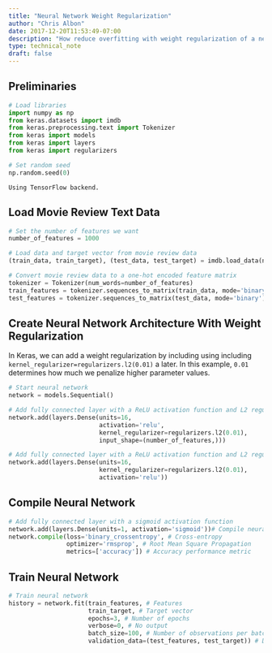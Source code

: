 ```yaml
---
title: "Neural Network Weight Regularization"
author: "Chris Albon"
date: 2017-12-20T11:53:49-07:00
description: "How reduce overfitting with weight regularization of a neural network in Python."
type: technical_note
draft: false
---
```

## Preliminaries


```python
# Load libraries
import numpy as np
from keras.datasets import imdb
from keras.preprocessing.text import Tokenizer
from keras import models
from keras import layers
from keras import regularizers

# Set random seed
np.random.seed(0)
```

    Using TensorFlow backend.
    

## Load Movie Review Text Data


```python
# Set the number of features we want
number_of_features = 1000

# Load data and target vector from movie review data
(train_data, train_target), (test_data, test_target) = imdb.load_data(num_words=number_of_features)

# Convert movie review data to a one-hot encoded feature matrix
tokenizer = Tokenizer(num_words=number_of_features)
train_features = tokenizer.sequences_to_matrix(train_data, mode='binary')
test_features = tokenizer.sequences_to_matrix(test_data, mode='binary')
```

## Create Neural Network Architecture With Weight Regularization

In Keras, we can add a weight regularization by including using including `kernel_regularizer=regularizers.l2(0.01)` a later. In this example, `0.01` determines how much we penalize higher parameter values.


```python
# Start neural network
network = models.Sequential()

# Add fully connected layer with a ReLU activation function and L2 regularization
network.add(layers.Dense(units=16, 
                         activation='relu', 
                         kernel_regularizer=regularizers.l2(0.01),
                         input_shape=(number_of_features,)))

# Add fully connected layer with a ReLU activation function and L2 regularization
network.add(layers.Dense(units=16, 
                         kernel_regularizer=regularizers.l2(0.01),
                         activation='relu'))


```

## Compile Neural Network


```python
# Add fully connected layer with a sigmoid activation function
network.add(layers.Dense(units=1, activation='sigmoid'))# Compile neural network
network.compile(loss='binary_crossentropy', # Cross-entropy
                optimizer='rmsprop', # Root Mean Square Propagation
                metrics=['accuracy']) # Accuracy performance metric
```

## Train Neural Network


```python
# Train neural network
history = network.fit(train_features, # Features
                      train_target, # Target vector
                      epochs=3, # Number of epochs
                      verbose=0, # No output
                      batch_size=100, # Number of observations per batch
                      validation_data=(test_features, test_target)) # Data for evaluation
```

